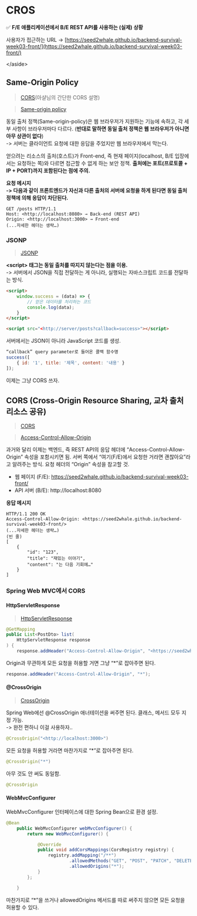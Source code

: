 # CROS



&#x20;✅ **F/E 애플리케이션에서 B/E REST API를 사용하는 (실제) 상황**

사용자가 접근하는 URL → [https://seed2whale.github.io/backend-survival-week03-front/](https://seed2whale.github.io/backend-survival-week03-front/)

\</aside>

## Same-Origin Policy

> [CORS](https://github.com/ahastudio/til/blob/main/http/20201205-cors.md)(아샬님의 간단한 CORS 설명)

> [Same-origin policy](https://developer.mozilla.org/ko/docs/Web/Security/Same-origin\_policy)

동일 출처 정책(Same-origin-policy)은 웹 브라우저가 지원하는 기능에 속하고, 각 세부 사항이 브라우저마다 다르다. (**반대로 말하면 동일 출처 정책은 웹 브라우저가 아니면 아무 상관이 없다**)\
\-> 서버는 클라이언트 요청에 대한 응답을 주었지만 웹 브라우저에서 막는다.

얻으려는 리소스의 출처(호스트)가 Front-end, 즉 현재 페이지(localhost, B/E 입장에서는 요청하는 쪽)와 다르면 접근할 수 없게 하는 보안 정책. **출처에는 포트(프로토콜 + IP + PORT)까지 포함된다는 점에 주의.**

**요청 메시지**\
**-> 다음과 같이 프론트엔드가 자신과 다른 출처의 서버에 요청을 하게 된다면 동일 출처 정책에 의해 응답이 차단된다.** &#x20;

```
GET /posts HTTP/1.1
Host: <http://localhost:8080> → Back-end (REST API)
Origin: <http://localhost:3000> → Front-end
(...자세한 헤더는 생략…)
```

### JSONP

> [JSONP](https://ko.wikipedia.org/wiki/JSONP)

**\<script> 태그는 동일 출처를 따지지 않는다는 점을 이용.** \
\-> 서버에서 JSON을 직접 전달하는 게 아니라, 실행되는 자바스크립트 코드를 전달하는 방식.

```html
<script>
	window.success = (data) => {
		// 얻은 데이터를 처리하는 코드
		console.log(data);
	}
</script>

<script src="<http://server/posts?callback=success>"></script>
```

서버에서는 JSON이 아니라 JavaScript 코드를 생성.

```jsx
“callback” query parameter로 들어온 콜백 함수명
success([
	{ id: '1', title: '제목', content: '내용' }
]);
```

이제는 그냥 CORS 쓰자.

## CORS (Cross-Origin Resource Sharing, 교차 출처 리소스 공유)

> [CORS](https://developer.mozilla.org/ko/docs/Web/HTTP/CORS)

> [Access-Control-Allow-Origin](https://developer.mozilla.org/ko/docs/Web/HTTP/Headers/Access-Control-Allow-Origin)

과거와 달리 이제는 백엔드,  즉 REST API의 응답 헤더에 “Access-Control-Allow-Origin” 속성을 포함시키면 됨. 서버 쪽에서 “여기(F/E)에서 요청한 거라면 괜찮아요”라고 알려주는 방식. 요청 헤더의 “Origin” 속성을 참고할 것.

* 웹 페이지 (F/E): https://seed2whale.github.io/backend-survival-week03-front/
* API 서버 (B/E): http://localhost:8080

**응답 메시지**

```
HTTP/1.1 200 OK
Access-Control-Allow-Origin: <https://seed2whale.github.io/backend-survival-week03-front/>
(...자세한 헤더는 생략…)
(빈 줄)
[
	{
		"id": "123",
		"title": "재밌는 이야기",
		"content": "는 다음 기회에…"
	}
]
```

### Spring Web MVC에서 CORS

#### HttpServletResponse

> [HttpServletResponse](https://javaee.github.io/javaee-spec/javadocs/javax/servlet/http/HttpServletResponse.html)

```java
@GetMapping
public List<PostDto> list(
	HttpServletResponse response
) {
	response.addHeader("Access-Control-Allow-Origin", "<https://seed2whale.github.io/backend-survival-week03-front/>");
```

Origin과 무관하게 모든 요청을 허용할 거면 그냥 “\*”로 잡아주면 된다.

```java
response.addHeader("Access-Control-Allow-Origin", "*");
```

#### @CrossOrigin

> [CrossOrigin](https://docs.spring.io/spring-framework/docs/current/javadoc-api/org/springframework/web/bind/annotation/CrossOrigin.html)

Spring Web에선 @CrossOrigin 애너테이션을 써주면 된다. 클래스, 메서드 모두 지정 가능.\
\-> 완전 편하니 이걸 사용하자..

```java
@CrossOrigin("<http://localhost:3000>")
```

모든 요청을 허용할 거라면 마찬가지로 “\*”로 잡아주면 된다.

```java
@CrossOrigin("*")
```

아무 것도 안 써도 동일함.

```java
@CrossOrigin
```

#### WebMvcConfigurer

WebMvcConfigurer 인터페이스에 대한 Spring Bean으로 환경 설정.

```java
@Bean
    public WebMvcConfigurer webMvcConfigurer() {
        return new WebMvcConfigurer() {

            @Override
            public void addCorsMappings(CorsRegistry registry) {
                registry.addMapping("/**")
                        .allowedMethods("GET", "POST", "PATCH", "DELETE", "OPTIONS")
                        .allowedOrigins("*");
            }
        };

    }
```

마찬가지로 “\*”을 쓰거나 allowedOrigins 메서드를 따로 써주지 않으면 모든 요청을 허용할 수 있다.
